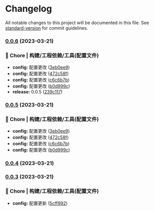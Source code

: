 # Changelog

All notable changes to this project will be documented in this file. See [standard-version](https://github.com/conventional-changelog/standard-version) for commit guidelines.

### [0.0.6](https://github.com/Shawsam/chatGPT/compare/v0.0.8...v0.0.6) (2023-03-21)

### 🚀 Chore | 构建/工程依赖/工具(配置文件)

- **config:** 配置更改 ([3eb0ee9](https://github.com/Shawsam/chatGPT/commit/3eb0ee953ee15284c05d38cab21573182f5082cc))
- **config:** 配置更改 ([472c58f](https://github.com/Shawsam/chatGPT/commit/472c58f92b133560c629c3acfe90330b827eaced))
- **config:** 配置更改 ([c6c6b7b](https://github.com/Shawsam/chatGPT/commit/c6c6b7b3f93b4c128eb30c9dd70fa25c7cc21307))
- **config:** 配置更改 ([b0d999c](https://github.com/Shawsam/chatGPT/commit/b0d999cfeba28f07b725ae331213497c9c113c2e))
- **release:** 0.0.5 ([239c117](https://github.com/Shawsam/chatGPT/commit/239c11733ce1d743c4fd600caa9d1de3e4015a5a))

### [0.0.5](https://github.com/Shawsam/chatGPT/compare/v0.0.8...v0.0.5) (2023-03-21)

### 🚀 Chore | 构建/工程依赖/工具(配置文件)

- **config:** 配置更改 ([3eb0ee9](https://github.com/Shawsam/chatGPT/commit/3eb0ee953ee15284c05d38cab21573182f5082cc))
- **config:** 配置更改 ([472c58f](https://github.com/Shawsam/chatGPT/commit/472c58f92b133560c629c3acfe90330b827eaced))
- **config:** 配置更改 ([c6c6b7b](https://github.com/Shawsam/chatGPT/commit/c6c6b7b3f93b4c128eb30c9dd70fa25c7cc21307))
- **config:** 配置更改 ([b0d999c](https://github.com/Shawsam/chatGPT/commit/b0d999cfeba28f07b725ae331213497c9c113c2e))

### [0.0.4](http://git.tarsocial.com/data-api/innovation/chatgptwebv2/compare/v0.0.3...v0.0.4) (2023-03-21)

### [0.0.3](http://git.tarsocial.com/data-api/innovation/chatgptwebv2/compare/v0.0.2...v0.0.3) (2023-03-21)

### 🚀 Chore | 构建/工程依赖/工具(配置文件)

- **config:** 配置更新 ([5cff892](http://git.tarsocial.com/data-api/innovation/chatgptwebv2/commit/5cff892f32b19f77db49d94c2af230021851c3db))
